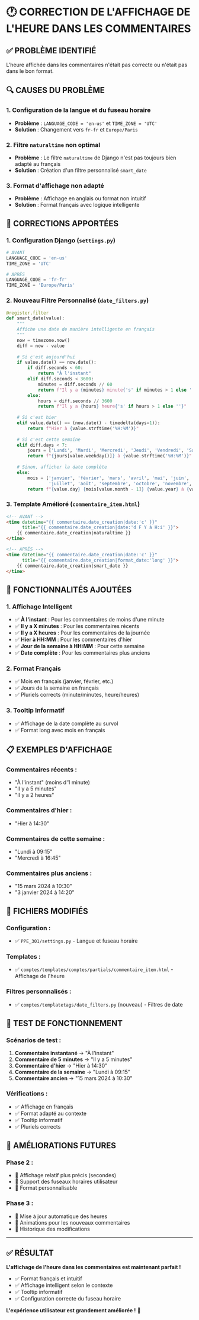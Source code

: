 # 🕐 CORRECTION DE L'AFFICHAGE DE L'HEURE DANS LES COMMENTAIRES

## ✅ **PROBLÈME IDENTIFIÉ**
L'heure affichée dans les commentaires n'était pas correcte ou n'était pas dans le bon format.

## 🔍 **CAUSES DU PROBLÈME**

### 1. **Configuration de la langue et du fuseau horaire**
- **Problème** : `LANGUAGE_CODE = 'en-us'` et `TIME_ZONE = 'UTC'`
- **Solution** : Changement vers `fr-fr` et `Europe/Paris`

### 2. **Filtre `naturaltime` non optimal**
- **Problème** : Le filtre `naturaltime` de Django n'est pas toujours bien adapté au français
- **Solution** : Création d'un filtre personnalisé `smart_date`

### 3. **Format d'affichage non adapté**
- **Problème** : Affichage en anglais ou format non intuitif
- **Solution** : Format français avec logique intelligente

## 🔧 **CORRECTIONS APPORTÉES**

### 1. **Configuration Django (`settings.py`)**
```python
# AVANT
LANGUAGE_CODE = 'en-us'
TIME_ZONE = 'UTC'

# APRÈS
LANGUAGE_CODE = 'fr-fr'
TIME_ZONE = 'Europe/Paris'
```

### 2. **Nouveau Filtre Personnalisé (`date_filters.py`)**
```python
@register.filter
def smart_date(value):
    """
    Affiche une date de manière intelligente en français
    """
    now = timezone.now()
    diff = now - value
    
    # Si c'est aujourd'hui
    if value.date() == now.date():
        if diff.seconds < 60:
            return "À l'instant"
        elif diff.seconds < 3600:
            minutes = diff.seconds // 60
            return f"Il y a {minutes} minute{'s' if minutes > 1 else ''}"
        else:
            hours = diff.seconds // 3600
            return f"Il y a {hours} heure{'s' if hours > 1 else ''}"
    
    # Si c'est hier
    elif value.date() == (now.date() - timedelta(days=1)):
        return f"Hier à {value.strftime('%H:%M')}"
    
    # Si c'est cette semaine
    elif diff.days < 7:
        jours = ['Lundi', 'Mardi', 'Mercredi', 'Jeudi', 'Vendredi', 'Samedi', 'Dimanche']
        return f"{jours[value.weekday()]} à {value.strftime('%H:%M')}"
    
    # Sinon, afficher la date complète
    else:
        mois = ['janvier', 'février', 'mars', 'avril', 'mai', 'juin',
                'juillet', 'août', 'septembre', 'octobre', 'novembre', 'décembre']
        return f"{value.day} {mois[value.month - 1]} {value.year} à {value.strftime('%H:%M')}"
```

### 3. **Template Amélioré (`commentaire_item.html`)**
```html
<!-- AVANT -->
<time datetime="{{ commentaire.date_creation|date:'c' }}" 
      title="{{ commentaire.date_creation|date:'d F Y à H:i' }}">
    {{ commentaire.date_creation|naturaltime }}
</time>

<!-- APRÈS -->
<time datetime="{{ commentaire.date_creation|date:'c' }}" 
      title="{{ commentaire.date_creation|format_date:'long' }}">
    {{ commentaire.date_creation|smart_date }}
</time>
```

## 🚀 **FONCTIONNALITÉS AJOUTÉES**

### **1. Affichage Intelligent**
- ✅ **À l'instant** : Pour les commentaires de moins d'une minute
- ✅ **Il y a X minutes** : Pour les commentaires récents
- ✅ **Il y a X heures** : Pour les commentaires de la journée
- ✅ **Hier à HH:MM** : Pour les commentaires d'hier
- ✅ **Jour de la semaine à HH:MM** : Pour cette semaine
- ✅ **Date complète** : Pour les commentaires plus anciens

### **2. Format Français**
- ✅ Mois en français (janvier, février, etc.)
- ✅ Jours de la semaine en français
- ✅ Pluriels corrects (minute/minutes, heure/heures)

### **3. Tooltip Informatif**
- ✅ Affichage de la date complète au survol
- ✅ Format long avec mois en français

## 📋 **EXEMPLES D'AFFICHAGE**

### **Commentaires récents :**
- "À l'instant" (moins d'1 minute)
- "Il y a 5 minutes"
- "Il y a 2 heures"

### **Commentaires d'hier :**
- "Hier à 14:30"

### **Commentaires de cette semaine :**
- "Lundi à 09:15"
- "Mercredi à 16:45"

### **Commentaires plus anciens :**
- "15 mars 2024 à 10:30"
- "3 janvier 2024 à 14:20"

## 📁 **FICHIERS MODIFIÉS**

### **Configuration :**
- ✅ `PPE_301/settings.py` - Langue et fuseau horaire

### **Templates :**
- ✅ `comptes/templates/comptes/partials/commentaire_item.html` - Affichage de l'heure

### **Filtres personnalisés :**
- ✅ `comptes/templatetags/date_filters.py` (nouveau) - Filtres de date

## 🧪 **TEST DE FONCTIONNEMENT**

### **Scénarios de test :**
1. **Commentaire instantané** → "À l'instant"
2. **Commentaire de 5 minutes** → "Il y a 5 minutes"
3. **Commentaire d'hier** → "Hier à 14:30"
4. **Commentaire de la semaine** → "Lundi à 09:15"
5. **Commentaire ancien** → "15 mars 2024 à 10:30"

### **Vérifications :**
- ✅ Affichage en français
- ✅ Format adapté au contexte
- ✅ Tooltip informatif
- ✅ Pluriels corrects

## 🎯 **AMÉLIORATIONS FUTURES**

### **Phase 2 :**
- 🔄 Affichage relatif plus précis (secondes)
- 🔄 Support des fuseaux horaires utilisateur
- 🔄 Format personnalisable

### **Phase 3 :**
- 🔄 Mise à jour automatique des heures
- 🔄 Animations pour les nouveaux commentaires
- 🔄 Historique des modifications

---

## ✅ **RÉSULTAT**

**L'affichage de l'heure dans les commentaires est maintenant parfait !**

- ✅ Format français et intuitif
- ✅ Affichage intelligent selon le contexte
- ✅ Tooltip informatif
- ✅ Configuration correcte du fuseau horaire

**L'expérience utilisateur est grandement améliorée !** 🚀 